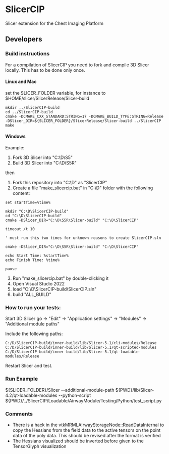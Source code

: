 # SlicerCIP


Slicer extension for the Chest Imaging Platform

## Developers

### Build instructions

For a compilation of SlicerCIP you need to fork and compile 3D Slicer locally. This has to be done only once.  

#### Linux and Mac

set the SLICER_FOLDER variable, for instance to $HOME/slicer/SlicerRelease/Slicer-build

```
mkdir ../SlicerCIP-build
cd ../SlicerCIP-build
cmake -DCMAKE_CXX_STANDARD:STRING=17 -DCMAKE_BUILD_TYPE:STRING=Release -DSlicer_DIR=${SLICER_FOLDER}/SlicerRelease/Slicer-build ../SlicerCIP
make
```

#### Windows

Example: 

1. Fork 3D Slicer into "C:\D\S5\"
2. Build 3D Slicer into "C:\D\S5R\" 

then 

1. Fork this repository into "C:\D\" as "SlicerCIP"
2. Create a file "make_slicercip.bat" in "C:\D" folder with the following content: 

```
set startTime=%time%

mkdir "C:\D\SlicerCIP-build"
cd "C:\D\SlicerCIP-build"
cmake -DSlicer_DIR="C:\D\S5R\Slicer-build" "C:\D\SlicerCIP"

timeout /t 10

' must run this two times for unknown reasons to create SlicerCIP.sln

cmake -DSlicer_DIR="C:\D\S5R\Slicer-build" "C:\D\SlicerCIP"

echo Start Time: %startTime%
echo Finish Time: %time%

pause
```

3. Run "make_slicercip.bat" by double-clicking it
4. Open Visual Studio 2022
5. load "C:\D\SlicerCIP-build\SlicerCIP.sln"
6. build "ALL_BUILD"

### How to run your tests: 

Start 3D Slicer go -> "Edit" -> "Application settings" -> "Modules" -> "Additional module paths"

Include the following paths: 

```
C:/D/SlicerCIP-build/inner-build/lib/Slicer-5.1/cli-modules/Release
C:/D/SlicerCIP-build/inner-build/lib/Slicer-5.1/qt-scripted-modules
C:/D/SlicerCIP-build/inner-build/lib/Slicer-5.1/qt-loadable-modules/Release
```

Restart Slicer and test. 

### Run Example

${SLICER_FOLDER}/Slicer --additional-module-path ${PWD}/lib/Slicer-4.2/qt-loadable-modules --python-script ${PWD}/../SlicerCIP/Loadable/AirwayModule/Testing/Python/test_script.py

### Comments

- There is a hack in the vtkMRMLAirwayStorageNode::ReadDataInternal to copy the Hessians from the field data to the active tensors on the point data of the poly data. This should be revised after the format is verified
- The Hessians visualized should be inverted before given to the TensorGlyph visualization 
